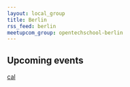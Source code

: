 ```yaml
---
layout: local_group
title: Berlin
rss_feed: berlin
meetupcom_group: opentechschool-berlin
---
```


<section id="events">
  <h2>Upcoming events</h2>
  <a href="">cal</a>
  <div id="events-list"></div>
  <script type="text/x-template" data-template="event">
    <div class="event">
    <h1>${name}</h1>
    <p>${venue}</p>
  </div>
  </script>
</section>
